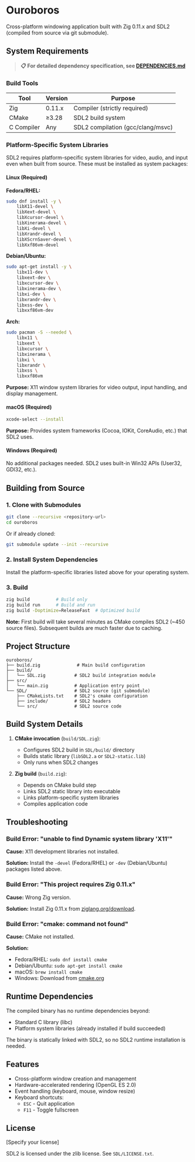 # Ouroboros

Cross-platform windowing application built with Zig 0.11.x and SDL2 (compiled from source via git submodule).

## System Requirements

> **📋 For detailed dependency specification, see [DEPENDENCIES.md](DEPENDENCIES.md)**

### Build Tools

| Tool | Version | Purpose |
|------|---------|---------|
| Zig | 0.11.x | Compiler (strictly required) |
| CMake | ≥3.28 | SDL2 build system |
| C Compiler | Any | SDL2 compilation (gcc/clang/msvc) |

### Platform-Specific System Libraries

SDL2 requires platform-specific system libraries for video, audio, and input even when built from source. These must be installed as system packages:

#### Linux (Required)

**Fedora/RHEL:**
```bash
sudo dnf install -y \
    libX11-devel \
    libXext-devel \
    libXcursor-devel \
    libXinerama-devel \
    libXi-devel \
    libXrandr-devel \
    libXScrnSaver-devel \
    libXxf86vm-devel
```

**Debian/Ubuntu:**
```bash
sudo apt-get install -y \
    libx11-dev \
    libxext-dev \
    libxcursor-dev \
    libxinerama-dev \
    libxi-dev \
    libxrandr-dev \
    libxss-dev \
    libxxf86vm-dev
```

**Arch:**
```bash
sudo pacman -S --needed \
    libx11 \
    libxext \
    libxcursor \
    libxinerama \
    libxi \
    libxrandr \
    libxss \
    libxxf86vm
```

**Purpose:** X11 window system libraries for video output, input handling, and display management.

#### macOS (Required)

```bash
xcode-select --install
```

**Purpose:** Provides system frameworks (Cocoa, IOKit, CoreAudio, etc.) that SDL2 uses.

#### Windows (Required)

No additional packages needed. SDL2 uses built-in Win32 APIs (User32, GDI32, etc.).

## Building from Source

### 1. Clone with Submodules

```bash
git clone --recursive <repository-url>
cd ouroboros
```

Or if already cloned:
```bash
git submodule update --init --recursive
```

### 2. Install System Dependencies

Install the platform-specific libraries listed above for your operating system.

### 3. Build

```bash
zig build          # Build only
zig build run      # Build and run
zig build -Doptimize=ReleaseFast  # Optimized build
```

**Note:** First build will take several minutes as CMake compiles SDL2 (~450 source files). Subsequent builds are much faster due to caching.

## Project Structure

```
ouroboros/
├── build.zig              # Main build configuration
├── build/
│   └── SDL.zig           # SDL2 build integration module
├── src/
│   └── main.zig          # Application entry point
└── SDL/                  # SDL2 source (git submodule)
    ├── CMakeLists.txt    # SDL2's cmake configuration
    ├── include/          # SDL2 headers
    └── src/              # SDL2 source code
```

## Build System Details

1. **CMake invocation** (`build/SDL.zig`):
   - Configures SDL2 build in `SDL/build/` directory
   - Builds static library (`libSDL2.a` or `SDL2-static.lib`)
   - Only runs when SDL2 changes

2. **Zig build** (`build.zig`):
   - Depends on CMake build step
   - Links SDL2 static library into executable
   - Links platform-specific system libraries
   - Compiles application code

## Troubleshooting

### Build Error: "unable to find Dynamic system library 'X11'"

**Cause:** X11 development libraries not installed.

**Solution:** Install the `-devel` (Fedora/RHEL) or `-dev` (Debian/Ubuntu) packages listed above.

### Build Error: "This project requires Zig 0.11.x"

**Cause:** Wrong Zig version.

**Solution:** Install Zig 0.11.x from [ziglang.org/download](https://ziglang.org/download/).

### Build Error: "cmake: command not found"

**Cause:** CMake not installed.

**Solution:**
- Fedora/RHEL: `sudo dnf install cmake`
- Debian/Ubuntu: `sudo apt-get install cmake`
- macOS: `brew install cmake`
- Windows: Download from [cmake.org](https://cmake.org/download/)

## Runtime Dependencies

The compiled binary has no runtime dependencies beyond:
- Standard C library (libc)
- Platform system libraries (already installed if build succeeded)

The binary is statically linked with SDL2, so no SDL2 runtime installation is needed.

## Features

- Cross-platform window creation and management
- Hardware-accelerated rendering (OpenGL ES 2.0)
- Event handling (keyboard, mouse, window resize)
- Keyboard shortcuts:
  - `ESC` - Quit application
  - `F11` - Toggle fullscreen

## License

[Specify your license]

SDL2 is licensed under the zlib license. See `SDL/LICENSE.txt`.

